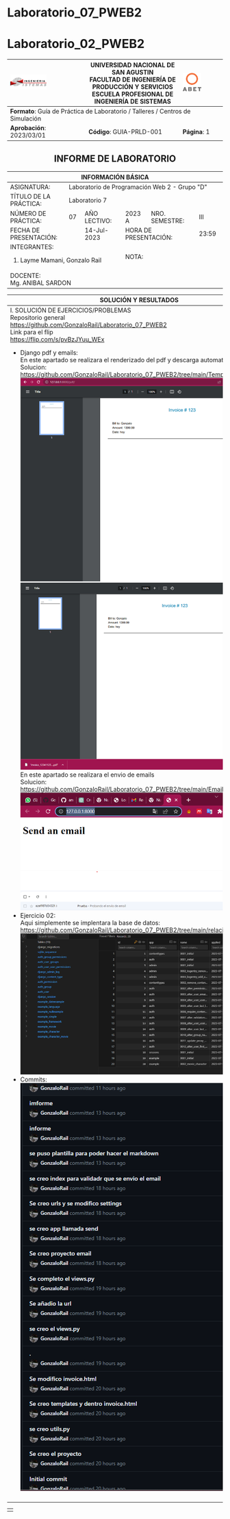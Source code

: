 # Laboratorio_07_PWEB2

# Laboratorio_02_PWEB2
<table>
    <theader>
        <tr>
            <td><img src="https://github.com/rescobedoq/pw2/blob/main/epis.png?raw=true" alt="EPIS" style="width:50%; height:auto"/></td>
            <th align="center">
                <span style="font-weight:bold;">UNIVERSIDAD NACIONAL DE SAN AGUSTIN</span><br />
                <span style="font-weight:bold;">FACULTAD DE INGENIERÍA DE PRODUCCIÓN Y SERVICIOS</span><br />
                <span style="font-weight:bold;">ESCUELA PROFESIONAL DE INGENIERÍA DE SISTEMAS</span>
            </th>
            <td><img src="https://github.com/rescobedoq/pw2/blob/main/abet.png?raw=true" alt="ABET" style="width:50%; height:auto"/></td>
        </tr>
    </theader>
    <tbody>
        <tr><td colspan="3"><span style="font-weight:bold;">Formato</span>: Guía de Práctica de Laboratorio / Talleres / Centros de Simulación</td></tr>
        <tr><td><span style="font-weight:bold;">Aprobación</span>:  2023/03/01</td><td><span style="font-weight:bold;">Código</span>: GUIA-PRLD-001</td><td><span style="font-weight:bold;">Página</span>: 1</td></tr>
    </tbody>
</table>
</div>
<div align="center">
    <span style="font-weight:bold;"><h2>INFORME DE LABORATORIO</h2></span>
</div>


<table>
<theader>
    <tr><th colspan="6" style="width:50%; height:auto; text-align:center">INFORMACIÓN BÁSICA</th></tr>
</theader>
<tbody>
    <tr>
        <td>ASIGNATURA:</td><td colspan="5">Laboratorio de Programación Web 2 - Grupo "D"</td>
    </tr>
    <tr>
        <td>TÍTULO DE LA PRÁCTICA:</td><td colspan="5">Laboratorio 7</td>
    </tr>
    <tr>
        <td>NÚMERO DE PRÁCTICA:</td><td>07</td><td>AÑO LECTIVO:</td><td>2023 A</td><td>NRO. SEMESTRE:</td><td>III</td>
    </tr>
    <tr>
        <td colspan="2">FECHA DE PRESENTACIÓN:</td><td>14-Jul-2023</td><td colspan="2">HORA DE PRESENTACIÓN:</td><td>23:59</td>
    </tr>
    <tr>
        <td colspan="3">INTEGRANTES:
        <ol>
        <li>Layme Mamani, Gonzalo Rail</li>
        </ol>
        </td>
        <td colspan="2"> NOTA:</td>
        <td>     </td>
    </tr>
    <tr>
        <td colspan="6">DOCENTE:<br>
        Mg. ANIBAL SARDON
        </td>
    </tr>
</tdbody>
</table>

<table>
    <theader>
        <tr>
            <th style="text-align:center">SOLUCIÓN Y RESULTADOS</th>
        </tr>
    </theader>
    <tbody>
        <tr>
            <td>
            I. SOLUCIÓN DE EJERCICIOS/PROBLEMAS<br>
                    Repositorio general<br>
                    <a href="https://github.com/GonzaloRail/Laboratorio_07_PWEB2">https://github.com/GonzaloRail/Laboratorio_07_PWEB2</a>
                    <br>Link para el flip<br>
                    <a href="https://flip.com/s/pvBzJYuu_WEx">https://flip.com/s/pvBzJYuu_WEx</a>
            <ul>
                <li>
                    Django pdf y emails:
                    <br>En este apartado se realizara el renderizado del pdf y descarga automatica<br>
                    Solucion: <a href="https://github.com/GonzaloRail/Laboratorio_07_PWEB2/tree/main/TemplateToAPDF/pdf">https://github.com/GonzaloRail/Laboratorio_07_PWEB2/tree/main/TemplateToAPDF/pdf</a>
                    <img src="./img/pdf1.png">
                    <img src="./img/pdf2.png">
                    <br>En este apartado se realizara el envio de emails<br>
                    Solucion: <a href="https://github.com/GonzaloRail/Laboratorio_07_PWEB2/tree/main/Email/emailexample">https://github.com/GonzaloRail/Laboratorio_07_PWEB2/tree/main/Email/emailexample</a>
                    <img src="./img/correPagina.png">
                    <img src="./img/pruebaEmail.png">
                </li>
                <li>
                    Ejercicio 02:<br>
                    Aqui simplemente se implentara la base de datos: <a href="https://github.com/GonzaloRail/Laboratorio_07_PWEB2/tree/main/relaciones">https://github.com/GonzaloRail/Laboratorio_07_PWEB2/tree/main/relaciones</a>
                    <img src="./img/muchosOtros.png"><br>
                    <li>
                    Commits: 
                    <img src="./img/comits.png">
                </li>
                </li>
            </ul>
            </td>
        </tr>
        <tr>
            <td>
            </td>
            </td>
        </tr>
    </tbody>
</table>

<table>
    <theader>
        <tr>
        </tr>
    </theader>
    <tbody>
        <tr>
            <td>
            </td>
        </tr>
    </tbody>
</table>

<table>
    <theader>
        <tr>
        </tr>
    </theader>
    <tbody>
        <tr>
        </tr>
    </tbody>
</table>